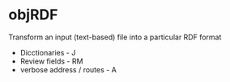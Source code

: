 # objRDF
Transform an input (text-based) file into a particular RDF format
 
   + Dicctionaries   -  J
   + Review fields - RM
   + verbose address / routes  - A 
 
